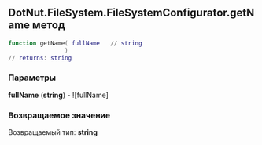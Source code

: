 ## DotNut.FileSystem.FileSystemConfigurator.getName метод


```lua
function getName( fullName   // string
                )
// returns: string
```


### Параметры

**fullName** (**string**) - ![fullName]

### Возвращаемое значение

Возвращаемый тип: **string**


